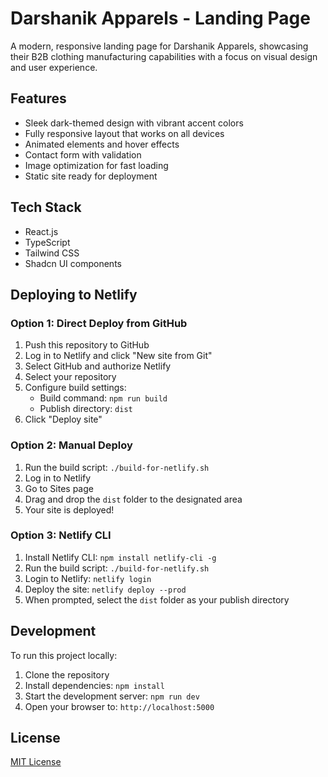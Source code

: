 # Darshanik Apparels - Landing Page

A modern, responsive landing page for Darshanik Apparels, showcasing their B2B clothing manufacturing capabilities with a focus on visual design and user experience.

## Features

- Sleek dark-themed design with vibrant accent colors
- Fully responsive layout that works on all devices
- Animated elements and hover effects
- Contact form with validation
- Image optimization for fast loading
- Static site ready for deployment

## Tech Stack

- React.js
- TypeScript
- Tailwind CSS
- Shadcn UI components

## Deploying to Netlify

### Option 1: Direct Deploy from GitHub

1. Push this repository to GitHub
2. Log in to Netlify and click "New site from Git"
3. Select GitHub and authorize Netlify
4. Select your repository
5. Configure build settings:
   - Build command: `npm run build`
   - Publish directory: `dist`
6. Click "Deploy site"

### Option 2: Manual Deploy

1. Run the build script: `./build-for-netlify.sh`
2. Log in to Netlify
3. Go to Sites page
4. Drag and drop the `dist` folder to the designated area
5. Your site is deployed!

### Option 3: Netlify CLI

1. Install Netlify CLI: `npm install netlify-cli -g`
2. Run the build script: `./build-for-netlify.sh`
3. Login to Netlify: `netlify login`
4. Deploy the site: `netlify deploy --prod`
5. When prompted, select the `dist` folder as your publish directory

## Development

To run this project locally:

1. Clone the repository
2. Install dependencies: `npm install`
3. Start the development server: `npm run dev`
4. Open your browser to: `http://localhost:5000`

## License

[MIT License](LICENSE)